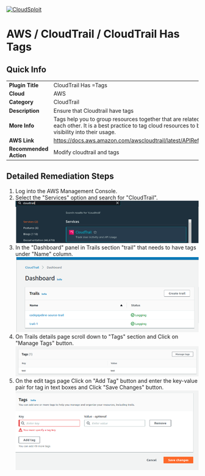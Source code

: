 [![CloudSploit](https://cloudsploit.com/img/logo-new-big-text-100.png "CloudSploit")](https://cloudsploit.com)

# AWS / CloudTrail / CloudTrail Has Tags

## Quick Info

| | |
|-|-|
| **Plugin Title** | CloudTrail Has =Tags |
| **Cloud** | AWS |
| **Category** | CloudTrail |
| **Description** |Ensure that Cloudtrail have tags |
| **More Info** | Tags help you to group resources together that are related to or associated with each other. It is a best practice to tag cloud resources to better organize and gain visibility into their usage. |
| **AWS Link** | https://docs.aws.amazon.com/awscloudtrail/latest/APIReference/API_AddTags.html |
| **Recommended Action** | Modify cloudtrail and tags |

## Detailed Remediation Steps
1. Log into the AWS Management Console.
2. Select the "Services" option and search for "CloudTrail".</br><img src="/resources/aws/cloudtrail/cloudtrail-has-tags/step2.png"/>
3. In the "Dashboard" panel in Trails section "trail" that needs to have tags under "Name" column.</br> <img src="/resources/aws/cloudtrail/cloudtrail-has-tags/step3.png"/>
4. On Trails details page scroll down to "Tags" section and Click on "Manage Tags" button.</br><img src="/resources/aws/cloudtrail/cloudtrail-has-tags/step4.png"/>
5. On the edit tags page Click on "Add Tag" button and enter the key-value pair for tag in text boxes and Click "Save Changes" button.</br><img src="/resources/aws/cloudtrail/cloudtrail-has-tags/step5.png"/>

